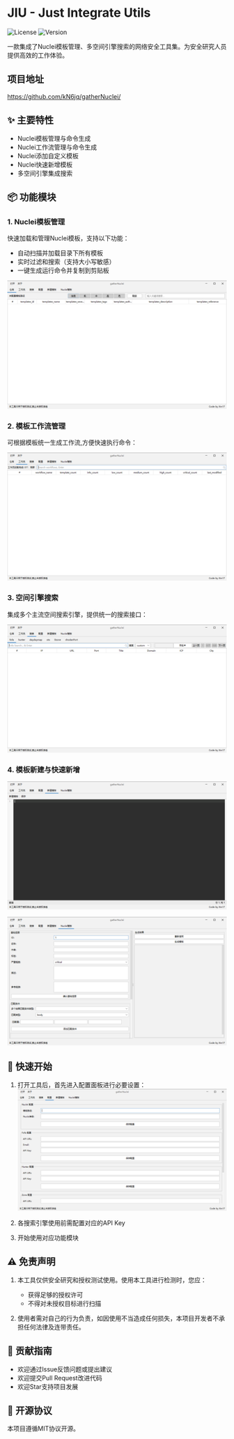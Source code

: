 # JIU - Just Integrate Utils

![License](https://img.shields.io/badge/license-MIT-blue.svg)
![Version](https://img.shields.io/badge/version-1.0.0-green.svg)

一款集成了Nuclei模板管理、多空间引擎搜索的网络安全工具集。为安全研究人员提供高效的工作体验。


## 项目地址

https://github.com/kN6jq/gatherNuclei/

## ✨ 主要特性

- Nuclei模板管理与命令生成
- Nuclei工作流管理与命令生成
- Nuclei添加自定义模板
- Nuclei快速新增模板
- 多空间引擎集成搜索

## 📦 功能模块

### 1. Nuclei模板管理

快速加载和管理Nuclei模板，支持以下功能：
- 自动扫描并加载目录下所有模板
- 实时过滤和搜索（支持大小写敏感）
- 一键生成运行命令并复制到剪贴板

![img.png](image/img.png)

### 2. 模板工作流管理

可根据模板统一生成工作流,方便快速执行命令：

![img.png](image/img1.png)

### 3. 空间引擎搜索

集成多个主流空间搜索引擎，提供统一的搜索接口：

![img.png](image/img2.png)

### 4. 模板新建与快速新增

![img.png](image/img3.png)

![img.png](image/img4.png)

## 🚀 快速开始

1. 打开工具后，首先进入配置面板进行必要设置：
   ![img.png](image/img5.png)

2. 各搜索引擎使用前需配置对应的API Key

3. 开始使用对应功能模块


## ⚠️ 免责声明

1. 本工具仅供安全研究和授权测试使用。使用本工具进行检测时，您应：
    - 获得足够的授权许可
    - 不得对未授权目标进行扫描

2. 使用者需对自己的行为负责，如因使用不当造成任何损失，本项目开发者不承担任何法律及连带责任。

## 🤝 贡献指南

- 欢迎通过Issue反馈问题或提出建议
- 欢迎提交Pull Request改进代码
- 欢迎Star支持项目发展

## 📃 开源协议

本项目遵循MIT协议开源。